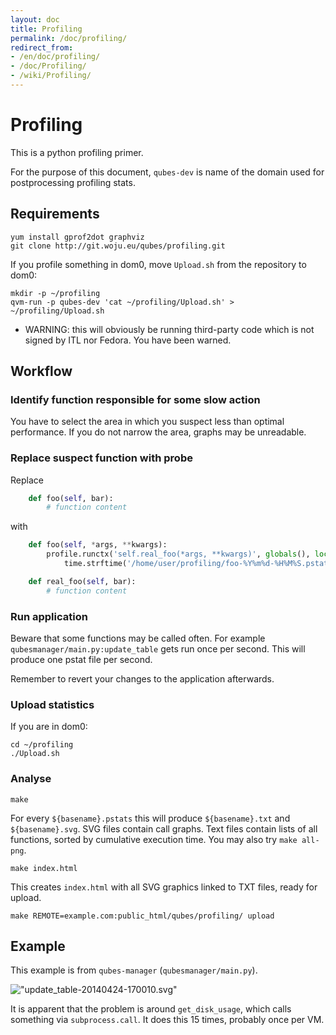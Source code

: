 ```yaml
---
layout: doc
title: Profiling
permalink: /doc/profiling/
redirect_from:
- /en/doc/profiling/
- /doc/Profiling/
- /wiki/Profiling/
---
```


# Profiling

This is a python profiling primer.

For the purpose of this document, `qubes-dev` is name of the domain used for postprocessing profiling stats.

## Requirements

~~~
yum install gprof2dot graphviz
git clone http://git.woju.eu/qubes/profiling.git
~~~

If you profile something in dom0, move `Upload.sh` from the repository to dom0:

~~~
mkdir -p ~/profiling
qvm-run -p qubes-dev 'cat ~/profiling/Upload.sh' > ~/profiling/Upload.sh
~~~

- WARNING: this will obviously be running third-party code which is not signed by ITL nor Fedora. You have been warned.

## Workflow

### Identify function responsible for some slow action

You have to select the area in which you suspect less than optimal performance. If you do not narrow the area, graphs may be unreadable.

### Replace suspect function with probe

Replace

```python
    def foo(self, bar):
        # function content
```

with

```python
    def foo(self, *args, **kwargs):
        profile.runctx('self.real_foo(*args, **kwargs)', globals(), locals(),
            time.strftime('/home/user/profiling/foo-%Y%m%d-%H%M%S.pstats'))

    def real_foo(self, bar):
        # function content
```

### Run application

Beware that some functions may be called often. For example `qubesmanager/main.py:update_table` gets run once per second. This will produce one pstat file per second.

Remember to revert your changes to the application afterwards.

### Upload statistics

If you are in dom0:

~~~
cd ~/profiling
./Upload.sh
~~~

### Analyse

~~~
make
~~~

For every `${basename}.pstats` this will produce `${basename}.txt` and `${basename}.svg`. SVG files contain call graphs. Text files contain lists of all functions, sorted by cumulative execution time. You may also try `make all-png`.

~~~
make index.html
~~~

This creates `index.html` with all SVG graphics linked to TXT files, ready for upload.

~~~
make REMOTE=example.com:public_html/qubes/profiling/ upload
~~~

## Example

This example is from `qubes-manager` (`qubesmanager/main.py`).

!["update\_table-20140424-170010.svg"](//attachment/wiki/Profiling/update_table-20140424-170010.svg)

It is apparent that the problem is around `get_disk_usage`, which calls something via `subprocess.call`. It does this 15 times, probably once per VM.
